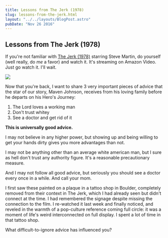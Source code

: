 ```yaml
---
title: Lessons from The Jerk (1978)
slug: lessons-from-the-jerk.html
layout: "../../layouts/BlogPost.astro"
pubDate: "Nov 26 2016"
---
```


## Lessons from The Jerk (1978)

If you're not familiar with [The Jerk (1978)][imdb] starring Steve Martin, do yourself (well really, do _me_ a favor) and watch it. It's streaming on Amazon Video. Just go watch it. I'll wait.

<p class="tc">
  <img src="/img/the-jerk-1978.jpg"
    class="w-50-ns w-100 ml3-ns fr-ns mt1 mb2 pa1 br1 ba b--rainbows" />
</p>

Now that you're back, I want to share 3 very important pieces of advice that the star of our story, Maven Johnson, receives from his loving family before he departs on his Hero's Journey:

1. The Lord loves a working man
2. Don't trust whitey
3. See a doctor and get rid of it

**This is universally good advice.**

I may not believe in any higher power, but showing up and being willing to get your hands dirty gives you more advantages than not.

I may not be anything other than an average white american man, but I sure as hell don't trust any authority figure. It's a reasonable precautionary measure.

And I may not follow all good advice, but seriously you should see a doctor every once in a while. And call your mom.

I first saw these painted on a plaque in a tattoo shop in Boulder, completely removed from their context in The Jerk, which I had already seen but didn't connect at the time. I had remembered the signage despite missing the connection to the film. I re-watched it last week and finally noticed, and reveled in the warmth of a pop-culture reference coming full circle: it was a moment of life's weird interconnected on full display. I spent a lot of time in that tattoo shop.

What difficult-to-ignore advice has influenced you?

[imdb]: http://www.imdb.com/title/tt0079367/
